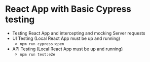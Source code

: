 # React App with Basic Cypress testing

* Testing React App and intercepting and mocking Server requests
* UI Testing (Local React App must be up and running)
  * `npm run cypress:open`
* API Testing (Local React App must be up and running)
  * `npm run test:e2e`
